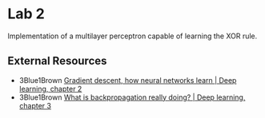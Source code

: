 # Lab 2

Implementation of a multilayer perceptron capable of learning the XOR rule.

## External Resources

- 3Blue1Brown [Gradient descent, how neural networks learn | Deep learning, chapter 2](https://www.youtube.com/watch?v=IHZwWFHWa-w)
- 3Blue1Brown [What is backpropagation really doing? | Deep learning, chapter 3](https://www.youtube.com/watch?v=Ilg3gGewQ5U)